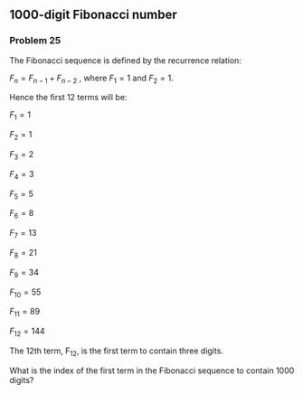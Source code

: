 ﻿## 1000-digit Fibonacci number
### Problem 25

The Fibonacci sequence is defined by the recurrence relation:

$F_{n} = F_{n−1} + F_{n−2}$ , where $F_1 = 1$ and $F_2 = 1$.

Hence the first 12 terms will be:

$F_1 = 1$

$F_2 = 1$

$F_3 = 2$

$F_4 = 3$

$F_5 = 5$

$F_6 = 8$

$F_7 = 13$

$F_8 = 21$

$F_9 = 34$

$F_{10} = 55$

$F_{11} = 89$

$F_{12} = 144$

The 12th term, F<sub>12</sub>, is the first term to contain three digits.

What is the index of the first term in the Fibonacci sequence to contain 1000 digits?